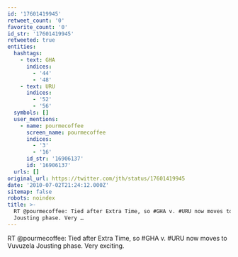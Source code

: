 ```yaml
---
id: '17601419945'
retweet_count: '0'
favorite_count: '0'
id_str: '17601419945'
retweeted: true
entities:
  hashtags:
    - text: GHA
      indices:
        - '44'
        - '48'
    - text: URU
      indices:
        - '52'
        - '56'
  symbols: []
  user_mentions:
    - name: pourmecoffee
      screen_name: pourmecoffee
      indices:
        - '3'
        - '16'
      id_str: '16906137'
      id: '16906137'
  urls: []
original_url: https://twitter.com/jth/status/17601419945
date: '2010-07-02T21:24:12.000Z'
sitemap: false
robots: noindex
title: >-
  RT @pourmecoffee: Tied after Extra Time, so #GHA v. #URU now moves to Vuvuzela
  Jousting phase. Very …
---
```


RT @pourmecoffee: Tied after Extra Time, so #GHA v. #URU now moves to Vuvuzela Jousting phase. Very exciting.